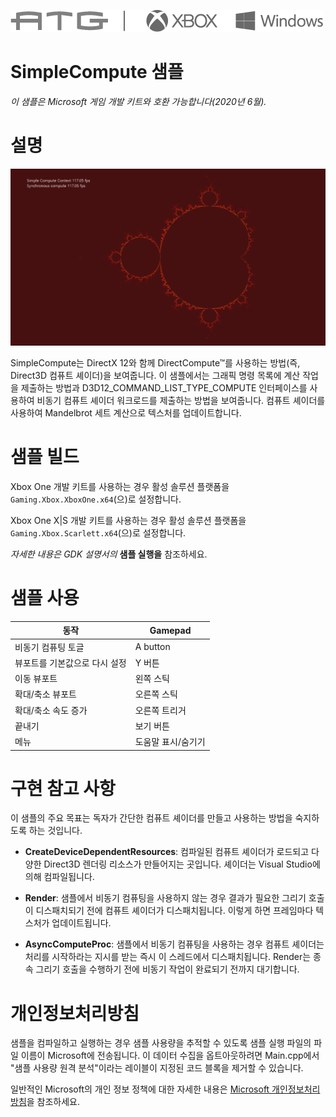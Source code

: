 ![](./media/image1.png)

# SimpleCompute 샘플

*이 샘플은 Microsoft 게임 개발 키트와 호환 가능합니다(2020년 6월).*

# 설명

![샘플 스크린샷](./media/image3.png)

SimpleCompute는 DirectX 12와 함께 DirectCompute™를 사용하는 방법(즉, Direct3D 컴퓨트 셰이더)을 보여줍니다. 이 샘플에서는 그래픽 명령 목록에 계산 작업을 제출하는 방법과 D3D12_COMMAND_LIST_TYPE_COMPUTE 인터페이스를 사용하여 비동기 컴퓨트 셰이더 워크로드를 제출하는 방법을 보여줍니다. 컴퓨트 셰이더를 사용하여 Mandelbrot 세트 계산으로 텍스처를 업데이트합니다.

# 샘플 빌드

Xbox One 개발 키트를 사용하는 경우 활성 솔루션 플랫폼을 `Gaming.Xbox.XboxOne.x64`(으)로 설정합니다.

Xbox One X|S 개발 키트를 사용하는 경우 활성 솔루션 플랫폼을 `Gaming.Xbox.Scarlett.x64`(으)로 설정합니다.

*자세한 내용은* *GDK 설명서의* __샘플 실행을__ 참조하세요.&nbsp;

# 샘플 사용

| 동작 | Gamepad |
|---|---|
| 비동기 컴퓨팅 토글 | A button |
| 뷰포트를 기본값으로 다시 설정 | Y 버튼 |
| 이동 뷰포트 | 왼쪽 스틱 |
| 확대/축소 뷰포트 | 오른쪽 스틱 |
| 확대/축소 속도 증가 | 오른쪽 트리거 |
| 끝내기 | 보기 버튼 |
| 메뉴 | 도움말 표시/숨기기 |

# 구현 참고 사항

이 샘플의 주요 목표는 독자가 간단한 컴퓨트 셰이더를 만들고 사용하는 방법을 숙지하도록 하는 것입니다.

- **CreateDeviceDependentResources**: 컴파일된 컴퓨트 셰이더가 로드되고 다양한 Direct3D 렌더링 리소스가 만들어지는 곳입니다. 셰이더는 Visual Studio에 의해 컴파일됩니다.

- **Render**: 샘플에서 비동기 컴퓨팅을 사용하지 않는 경우 결과가 필요한 그리기 호출이 디스패치되기 전에 컴퓨트 셰이더가 디스패치됩니다. 이렇게 하면 프레임마다 텍스처가 업데이트됩니다.

- **AsyncComputeProc**: 샘플에서 비동기 컴퓨팅을 사용하는 경우 컴퓨트 셰이더는 처리를 시작하라는 지시를 받는 즉시 이 스레드에서 디스패치됩니다. Render는 종속 그리기 호출을 수행하기 전에 비동기 작업이 완료되기 전까지 대기합니다.

# 개인정보처리방침

샘플을 컴파일하고 실행하는 경우 샘플 사용량을 추적할 수 있도록 샘플 실행 파일의 파일 이름이 Microsoft에 전송됩니다. 이 데이터 수집을 옵트아웃하려면 Main.cpp에서 "샘플 사용량 원격 분석"이라는 레이블이 지정된 코드 블록을 제거할 수 있습니다.

일반적인 Microsoft의 개인 정보 정책에 대한 자세한 내용은 [Microsoft 개인정보처리방침](https://privacy.microsoft.com/en-us/privacystatement/)을 참조하세요.


